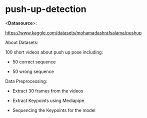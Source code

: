 # push-up-detection

<**Datasource**>:

https://www.kaggle.com/datasets/mohamadashrafsalama/pushup

About Datasets:

100 short videos about push up pose including:

- 50 correct sequence

- 50 wrong sequence

Data Preprocessing:

- Extract 30 frames from the videos

- Extract Keypoints using Mediapipe

- Sequencing the Keypoints for the model
